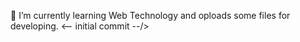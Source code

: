 🌱 I’m currently learning Web Technology
 and oploads some files for developing.
<-- initial commit --/> 
